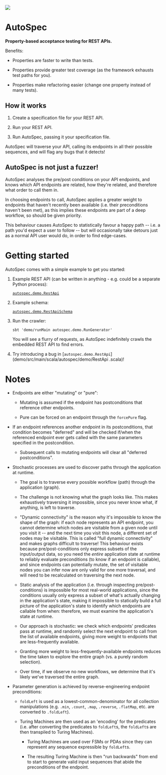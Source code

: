 [![](https://github.com/autospec/autospec/workflows/Continuous%20Integration/badge.svg)](https://github.com/autospec/autospec/actions?query=workflow%3A%22Continuous+Integration%22)

# AutoSpec

**Property-based acceptance testing for REST APIs.**

Benefits:

-   Properties are faster to write than tests.

-   Properties provide greater test coverage (as the framework exhausts test paths for you).

-   Properties make refactoring easier (change one property instead of many tests).

## How it works

1.  Create a specification file for your REST API.

2.  Run your REST API. 

3.  Run AutoSpec, passing it your specification file.

AutoSpec will traverse your API, calling its endpoints in all their possible sequences, and will
flag any bugs that it detects!

## AutoSpec is not just a fuzzer!

AutoSpec analyses the pre/post conditions on your API endpoints, and knows which API endpoints
are related, how they're related, and therefore what order to call them in.

In choosing endpoints to call, AutoSpec applies a greater weight to endpoints that haven't recently
been available (i.e. their preconditions haven't been met), as this implies these endpoints are
part of a deep workflow, so should be given priority.

This behaviour causes AutoSpec to statistically favour a happy path -- i.e. a path you'd expect a
user to follow -- but will occasionally take detours just as a normal API user would do, in order
to find edge-cases.

# Getting started

AutoSpec comes with a simple example to get you started:

1.  Example REST API (can be written in anything - e.g. could be a separate Python process):

    [`autospec.demo.RestApi`](demo/src/main/scala/autospec/demo/RestApi.scala)

2.  Example schema:

    [`autospec.demo.RestApiSchema`](demo/src/main/scala/autospec/demo/RestApiSchema.scala)

3.  Run the crawler:

    ```
    sbt 'demo/runMain autospec.demo.RunGenerator'
    ```

    You will see a flurry of requests, as AutoSpec indefinitely crawls the embedded REST API
    to find errors.

4.  Try introducing a bug in [`autospec.demo.RestApi`](demo/src/main/scala/autospec/demo/RestApi
.scala)!

# Notes

-   Endpoints are either "mutating" or "pure":

    -   Mutating is assumed if the endpoint has postconditions that reference other endpoints.

    -   Pure can be forced on an endpoint through the `forcePure` flag.

-   If an endpoint references another endpoint in its postconditions, that condition becomes
    "deferred" and will be checked if/when the referenced endpoint ever gets called with the same
    parameters specified in the postcondition.

    -   Subsequent calls to mutating endpoints will clear all "deferred postconditions".

-   Stochastic processes are used to discover paths through the application at runtime.

    -   The goal is to traverse every possible workflow (path) through the application (graph).

    -   The challenge is not knowing what the graph looks like. This makes exhaustively
        traversing it impossible, since you never know what, if anything, is left to traverse.

    -   "Dynamic connectivity" is the reason why it's impossible to know the shape of the graph:
        if each node represents an API endpoint, you cannot determine which nodes are visitable from
        a given node until you visit it -- and the next time you visit this node, a different set
        of nodes may be visitable. This is called "full dynamic connectivity" and makes graphs
        difficult to traverse! This behaviour exists because pre/post-conditions only express
        subsets of the input/output data, so you need the _entire_ application state at runtime to
        reliably evaluate preconditions (to know if an endpoint is callable), and since endpoints
        can potentially mutate, the set of visitable nodes you can infer now are only valid for
        one more traversal, and will need to be recalculated on traversing the next node.

    -   Static analysis of the application (i.e. through inspecting pre/post-conditions) is
        impossible for most real-world applications, since the conditions usually only express a
        subset of what's actually changing in the application's state, making it impossible
        to statically build a full picture of the application's state to identify which endpoints
        are callable from when: therefore, we must examine the application's state at runtime.

    -   Our approach is stochastic: we check which endpoints' predicates pass at runtime, and
        randomly select the next endpoint to call from the list of available endpoints, giving more
        weight to endpoints that are less-frequently available.

    -   Granting more weight to less-frequently-available endpoints reduces the time taken to
        explore the entire graph (vs. a purely random selection).

    -   Over time, if we observe no new workflows, we determine that it's likely we've traversed the
        entire graph.

-   Parameter generation is achieved by reverse-engineering endpoint preconditions:

    -   `foldLeft` is used as a lowest-common-denominator for all collection manipulations
         (e.g. `.min`, `.count`, `.map`, `.reverse`, `.flatMap`, etc. are converted to `.foldLeft`).

    -   Turing Machines are then used as an 'encoding' for the predicates (i.e. after converting the
        predicates to `foldLeft`s, the `foldLeft`s are then transpiled to Turing Machines).

        -   Turing Machines are used over FSMs or PDAs since they can represent any sequence
            expressible by `foldLeft`s.

        -   The resulting Turing Machine is then "run backwards" from end to start to generate
            valid input sequences that abide the preconditions of the endpoint.
